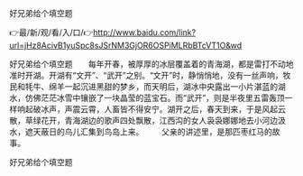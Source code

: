 好兄弟给个填空题

👉最/新/观/看/入/口/👉http://www.baidu.com/link?url=jHz8AcivB1yuSpc8sJSrNM3GjOR6OSPiMLRbBTcVT1O&wd

好兄弟给个填空题　　每年开春，被厚厚的冰层覆盖着的青海湖，都是雷打不动地准时开湖。开湖有“文开”、“武开”之别。“文开”时，静悄悄地，没有一丝声响，牧民和牦牛、绵羊一起沉进黑甜的梦乡，而天明后，湖冰中央露出一小片湛蓝的湖水，仿佛茫茫冰雪中镶嵌了一块晶莹的蓝宝石。而“武开”，则是半夜里五雷轰顶一样响起破冰声，声震云霄，人畜皆不得安宁。湖开之后，春天到来，于是风起云散，草绿花开，青海湖边的歌声四处飘散，江西沟的女人袅袅娜娜地去小河边汲水，遮天蔽日的鸟儿汇集到鸟岛上来。
　　父亲的讲述里，是那匹枣红马的故事。


好兄弟给个填空题
